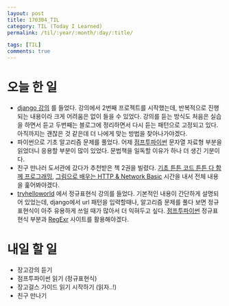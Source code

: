 ```yaml
---
layout: post
title: 170304_TIL
category: TIL (Today I Learned)
permalink: /til/:year/:month/:day/:title/

tags: [TIL]
comments: true
---
```

# 오늘 한 일
- [django 강의](https://www.inflearn.com/course/django-%ED%8C%8C%EC%9D%B4%EC%8D%AC-%EC%9E%A5%EA%B3%A0-%EA%B0%95%EC%A2%8C/) 를 들었다. 강의에서 2번째 프로젝트를 시작했는데, 반복적으로 진행되는 내용이라 크게 어려움은 없이 들을 수 있었다. 강의를 듣는 방식도 처음은 실습을 하면서 듣고 두번째는 블로그에 정리하면서 다시 듣는 패턴으로 고정되고 있다. 아직까지는 괜찮은 것 같은데 더 나에게 맞는 방법을 찾아나가야겠다.
- 파이썬으로 기초 알고리즘 문제를 풀었다. 어제 [점프투파이썬](https://wikidocs.net/13) 문자열 자료형 부분을 읽었더니 응용할 부분이 많이 있었다. 문법책을 일독할 이유가 하나 더 생긴 기분이다.
- 친구 만나러 도서관에 갔다가 추천받은 책 2권을 빌렸다. [기초 튼튼 코드 튼튼 다 함께 프로그래밍](http://www.kyobobook.co.kr/product/detailViewKor.laf?ejkGb=KOR&mallGb=KOR&barcode=9791185890494&orderClick=QSA#review), [그림으로 배우는 HTTP & Network Basic](http://www.kyobobook.co.kr/product/detailViewKor.laf?mallGb=KOR&ejkGb=KOR&barcode=9788931447897) 시간을 내서 전체 내용을 훑어봐야겠다.
- [tryhelloworld](http://tryhelloworld.co.kr/courses/%EC%A0%95%EA%B7%9C%ED%91%9C%ED%98%84%EC%8B%9D) 에서 정규표현식 강의를 들었다. 기본적인 내용이 간단하게 설명되어 있었는데, django에서 url 패턴을 입력할때나, 알고리즘 문제를 풀다 보면 정규표현식이 아주 유용하게 쓰일 때가 많아서 더 익혀두고 싶다. [점프투파이썬](https://wikidocs.net/13) 정규표현식 부분과 [RegExr](http://regexr.com/) 사이트를 활용해야겠다.

# 내일 할 일
- 장고강의 듣기
- 점프투파이썬 읽기 (정규표현식)
- 장고걸스 가이드 읽기 시작하기 (읽자..!)
- 친구 만나기
